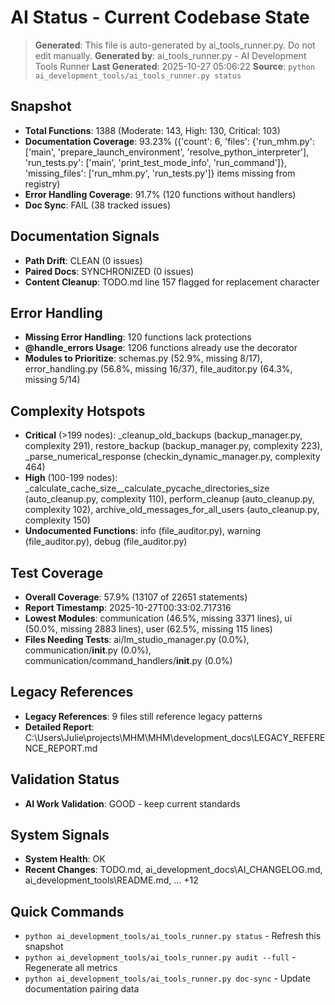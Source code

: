 # AI Status - Current Codebase State

> **Generated**: This file is auto-generated by ai_tools_runner.py. Do not edit manually.
> **Generated by**: ai_tools_runner.py - AI Development Tools Runner
> **Last Generated**: 2025-10-27 05:06:22
> **Source**: `python ai_development_tools/ai_tools_runner.py status`

## Snapshot
- **Total Functions**: 1388 (Moderate: 143, High: 130, Critical: 103)
- **Documentation Coverage**: 93.23% ({'count': 6, 'files': {'run_mhm.py': ['main', 'prepare_launch_environment', 'resolve_python_interpreter'], 'run_tests.py': ['main', 'print_test_mode_info', 'run_command']}, 'missing_files': ['run_mhm.py', 'run_tests.py']} items missing from registry)
- **Error Handling Coverage**: 91.7% (120 functions without handlers)
- **Doc Sync**: FAIL (38 tracked issues)

## Documentation Signals
- **Path Drift**: CLEAN (0 issues)
- **Paired Docs**: SYNCHRONIZED (0 issues)
- **Content Cleanup**: TODO.md line 157 flagged for replacement character

## Error Handling
- **Missing Error Handling**: 120 functions lack protections
- **@handle_errors Usage**: 1206 functions already use the decorator
- **Modules to Prioritize**: schemas.py (52.9%, missing 8/17), error_handling.py (56.8%, missing 16/37), file_auditor.py (64.3%, missing 5/14)

## Complexity Hotspots
- **Critical** (>199 nodes): _cleanup_old_backups (backup_manager.py, complexity 291), restore_backup (backup_manager.py, complexity 223), _parse_numerical_response (checkin_dynamic_manager.py, complexity 464)
- **High** (100-199 nodes): _calculate_cache_size__calculate_pycache_directories_size (auto_cleanup.py, complexity 110), perform_cleanup (auto_cleanup.py, complexity 102), archive_old_messages_for_all_users (auto_cleanup.py, complexity 150)
- **Undocumented Functions**: info (file_auditor.py), warning (file_auditor.py), debug (file_auditor.py)

## Test Coverage
- **Overall Coverage**: 57.9% (13107 of 22651 statements)
- **Report Timestamp**: 2025-10-27T00:33:02.717316
- **Lowest Modules**: communication (46.5%, missing 3371 lines), ui (50.0%, missing 2883 lines), user (62.5%, missing 115 lines)
- **Files Needing Tests**: ai/lm_studio_manager.py (0.0%), communication/__init__.py (0.0%), communication/command_handlers/__init__.py (0.0%)

## Legacy References
- **Legacy References**: 9 files still reference legacy patterns
- **Detailed Report**: C:\Users\Julie\projects\MHM\MHM\development_docs\LEGACY_REFERENCE_REPORT.md

## Validation Status
- **AI Work Validation**: GOOD - keep current standards

## System Signals
- **System Health**: OK
- **Recent Changes**: TODO.md, ai_development_docs\AI_CHANGELOG.md, ai_development_tools\README.md, ... +12

## Quick Commands
- `python ai_development_tools/ai_tools_runner.py status` - Refresh this snapshot
- `python ai_development_tools/ai_tools_runner.py audit --full` - Regenerate all metrics
- `python ai_development_tools/ai_tools_runner.py doc-sync` - Update documentation pairing data
